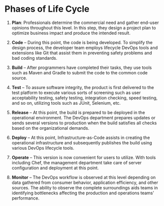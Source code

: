 # Phases of Life Cycle

1. **Plan**: Professionals determine the commercial need and gather end-user opinions throughout this level. In this step, they design a project plan to optimize business impact and produce the intended result.

2. **Code** – During this point, the code is being developed. To simplify the design process, the developer team employs lifecycle DevOps tools and extensions like Git that assist them in preventing safety problems and bad coding standards.

3. **Build** – After programmers have completed their tasks, they use tools such as Maven and Gradle to submit the code to the common code source. 

4. **Test** – To assure software integrity, the product is first delivered to the test platform to execute various sorts of screening such as user acceptability testing, safety testing, integration checking, speed testing, and so on, utilizing tools such as JUnit, Selenium, etc. 

5. **Release** – At this point, the build is prepared to be deployed in the operational environment. The DevOps department prepares updates or sends several versions to production when the build satisfies all checks based on the organizational demands.

6. **Deploy** – At this point, Infrastructure-as-Code assists in creating the operational infrastructure and subsequently publishes the build using various DevOps lifecycle tools.

7. **Operate** – This version is now convenient for users to utilize. With tools including Chef, the management department take care of server configuration and deployment at this point. 

8. **Monitor** – The DevOps workflow is observed at this level depending on data gathered from consumer behavior, application efficiency, and other sources. The ability to observe the complete surroundings aids teams in identifying bottlenecks affecting the production and operations teams’ performance. 